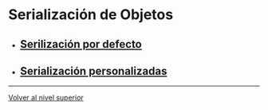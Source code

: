 # Serialización de Objetos

- ## [Serilización por defecto](u1defaultSerialization/README.md)
- ## [Serialización personalizadas](u2customSerialization/README.md)


---

[Volver al nivel superior](../README.md)

